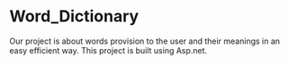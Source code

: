 # Word_Dictionary
Our project is about words provision to the user and their meanings in an easy efficient way.
This project is built using Asp.net.
